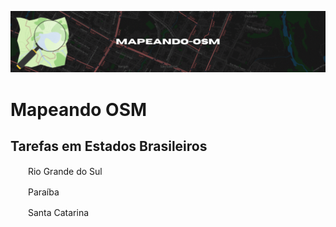 ![Cabeçalho](https://github.com/elmoneto/mapeando-osm/blob/main/img/header.gif)

# Mapeando OSM

## Tarefas em Estados Brasileiros

<img src="https://github.com/pierrelapalu/icones-bandeiras-br-uf/blob/master/dist/rounded/png-200/22-rio-grande-do-sul-rounded.png" width="24" height="16"> Rio Grande do Sul

<img src="https://github.com/pierrelapalu/icones-bandeiras-br-uf/blob/master/dist/rounded/png-200/16-paraiba-rounded.png" width="24" height="16"> Paraíba

<img src="https://github.com/pierrelapalu/icones-bandeiras-br-uf/blob/master/dist/rounded/png-200/25-santa-catarina-rounded.png" width="24" height="16"> Santa Catarina
